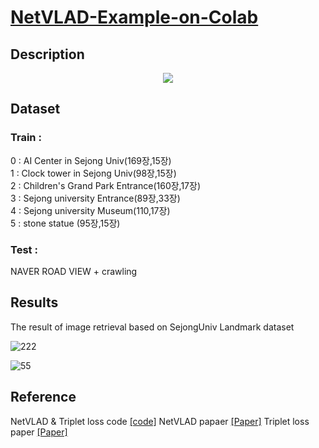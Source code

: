 # [NetVLAD-Example-on-Colab](https://github.com/socome/NetVLAD-Example-on-Colab/blob/master/NetVLAD_manual.ipynb)

## Description

<p align="center">
<img src="https://user-images.githubusercontent.com/44772344/58701146-24cdf800-83dd-11e9-924d-4e5e247bfec3.png">
</p>


## Dataset

### Train : 
0 : AI Center in Sejong Univ(169장,15장) </br>
1 : Clock tower in Sejong Univ(98장,15장)</br>
2 : Children's Grand Park Entrance(160장,17장)</br>
3 : Sejong university Entrance(89장,33장)</br>
4 : Sejong university Museum(110,17장)</br>
5 : stone statue (95장,15장)</br>

### Test :
NAVER ROAD VIEW + crawling </br>

## Results

The result of image retrieval based on SejongUniv Landmark dataset

![222](https://user-images.githubusercontent.com/44772344/58888155-ec525500-8721-11e9-95a9-59b3554dc46c.png)

![55](https://user-images.githubusercontent.com/44772344/58888464-64207f80-8722-11e9-8998-b348bcd0c1b8.png)

## Reference

NetVLAD & Triplet loss code  [[code]](https://github.com/lyakaap/NetVLAD-pytorch)
NetVLAD papaer [[Paper]](https://arxiv.org/abs/1511.07247)
Triplet loss paper [[Paper]](https://arxiv.org/abs/1503.03832)
